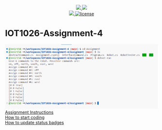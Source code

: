 <p align="center">
	<a href="https://github.com/Jenir158/IOT1026-Assignment-4/actions/workflows/ci.yml">
    <img src="https://github.com/Jenir158/IOT1026-Assignment-4/actions/workflows/ci.yml/badge.svg"/>
    </a>
	<a href="https://github.com/Jenir158/IOT1026-Assignment-4/actions/workflows/formatting.yml">
    <img src="https://github.com/Jenir158/IOT1026-Assignment-4/actions/workflows/formatting.yml/badge.svg"/>
	<br/>
    <a href="https://codecov.io/gh/Jenir158/IOT1026-Assignment-4" > 
    <img src="https://codecov.io/gh/Jenir158/IOT1026-Assignment-4/branch/main/graph/badge.svg?token=JS0857X5JD"/> 
	<img title="MIT License" alt="license" src="https://img.shields.io/badge/license-MIT-informational?style=flat-square">	
    </a>
</p>

# IOT1026-Assignment-4

![Program Output](image.png)
[Assignment Instructions](docs/instructions.md)  
[How to start coding](docs/how-to-use.md)  
[How to update status badges](docs/how-to-update-badges.md)
